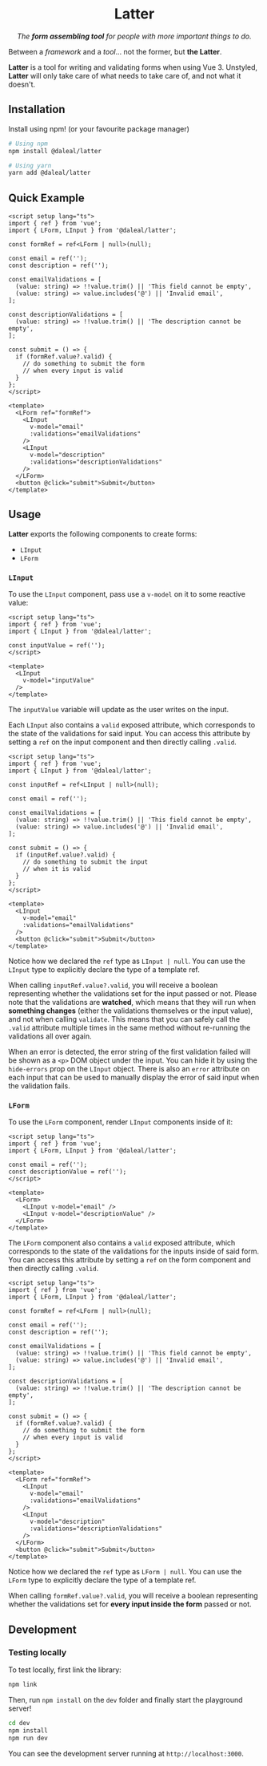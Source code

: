 <h1 align="center">Latter</h1>

<p align="center">
    <em>
        The <strong>form assembling tool</strong> for people with more important things to do.
    </em>
</p>

Between a _framework_ and a _tool_... not the former, but **the Latter**.

**Latter** is a tool for writing and validating forms when using Vue 3. Unstyled, **Latter** will only take care of what needs to take care of, and not what it doesn't.

## Installation

Install using npm! (or your favourite package manager)

```sh
# Using npm
npm install @daleal/latter

# Using yarn
yarn add @daleal/latter
```

## Quick Example

```vue
<script setup lang="ts">
import { ref } from 'vue';
import { LForm, LInput } from '@daleal/latter';

const formRef = ref<LForm | null>(null);

const email = ref('');
const description = ref('');

const emailValidations = [
  (value: string) => !!value.trim() || 'This field cannot be empty',
  (value: string) => value.includes('@') || 'Invalid email',
];

const descriptionValidations = [
  (value: string) => !!value.trim() || 'The description cannot be empty',
];

const submit = () => {
  if (formRef.value?.valid) {
    // do something to submit the form
    // when every input is valid
  }
};
</script>

<template>
  <LForm ref="formRef">
    <LInput
      v-model="email"
      :validations="emailValidations"
    />
    <LInput
      v-model="description"
      :validations="descriptionValidations"
    />
  </LForm>
  <button @click="submit">Submit</button>
</template>
```

## Usage

**Latter** exports the following components to create forms:

- `LInput`
- `LForm`

### `LInput`

To use the `LInput` component, pass use a `v-model` on it to some reactive value:

```vue
<script setup lang="ts">
import { ref } from 'vue';
import { LInput } from '@daleal/latter';

const inputValue = ref('');
</script>

<template>
  <LInput
    v-model="inputValue"
  />
</template>
```

The `inputValue` variable will update as the user writes on the input.

Each `LInput` also contains a `valid` exposed attribute, which corresponds to the state of the validations for said input. You can access this attribute by setting a `ref` on the input component and then directly calling `.valid`.

```vue
<script setup lang="ts">
import { ref } from 'vue';
import { LInput } from '@daleal/latter';

const inputRef = ref<LInput | null>(null);

const email = ref('');

const emailValidations = [
  (value: string) => !!value.trim() || 'This field cannot be empty',
  (value: string) => value.includes('@') || 'Invalid email',
];

const submit = () => {
  if (inputRef.value?.valid) {
    // do something to submit the input
    // when it is valid
  }
};
</script>

<template>
  <LInput
    v-model="email"
    :validations="emailValidations"
  />
  <button @click="submit">Submit</button>
</template>
```

Notice how we declared the `ref` type as `LInput | null`. You can use the `LInput` type to explicitly declare the type of a template ref.

When calling `inputRef.value?.valid`, you will receive a boolean representing whether the validations set for the input passed or not. Please note that the validations are **watched**, which means that they will run when **something changes** (either the validations themselves or the input value), and not when calling `validate`. This means that you can safely call the `.valid` attribute multiple times in the same method without re-running the validations all over again.

When an error is detected, the error string of the first validation failed will be shown as a `<p>` DOM object under the input. You can hide it by using the `hide-errors` prop on the `LInput` object. There is also an `error` attribute on each input that can be used to manually display the error of said input when the validation fails.

### `LForm`

To use the `LForm` component, render `LInput` components inside of it:

```vue
<script setup lang="ts">
import { ref } from 'vue';
import { LForm, LInput } from '@daleal/latter';

const email = ref('');
const descriptionValue = ref('');
</script>

<template>
  <LForm>
    <LInput v-model="email" />
    <LInput v-model="descriptionValue" />
  </LForm>
</template>
```

The `LForm` component also contains a `valid` exposed attribute, which corresponds to the state of the validations for the inputs inside of said form. You can access this attribute by setting a `ref` on the form component and then directly calling `.valid`.

```vue
<script setup lang="ts">
import { ref } from 'vue';
import { LForm, LInput } from '@daleal/latter';

const formRef = ref<LForm | null>(null);

const email = ref('');
const description = ref('');

const emailValidations = [
  (value: string) => !!value.trim() || 'This field cannot be empty',
  (value: string) => value.includes('@') || 'Invalid email',
];

const descriptionValidations = [
  (value: string) => !!value.trim() || 'The description cannot be empty',
];

const submit = () => {
  if (formRef.value?.valid) {
    // do something to submit the form
    // when every input is valid
  }
};
</script>

<template>
  <LForm ref="formRef">
    <LInput
      v-model="email"
      :validations="emailValidations"
    />
    <LInput
      v-model="description"
      :validations="descriptionValidations"
    />
  </LForm>
  <button @click="submit">Submit</button>
</template>
```

Notice how we declared the `ref` type as `LForm | null`. You can use the `LForm` type to explicitly declare the type of a template ref.

When calling `formRef.value?.valid`, you will receive a boolean representing whether the validations set for **every input inside the form** passed or not.

## Development

### Testing locally

To test locally, first link the library:

```sh
npm link
```

Then, run `npm install` on the `dev` folder and finally start the playground server!

```sh
cd dev
npm install
npm run dev
```

You can see the development server running at `http://localhost:3000`.
